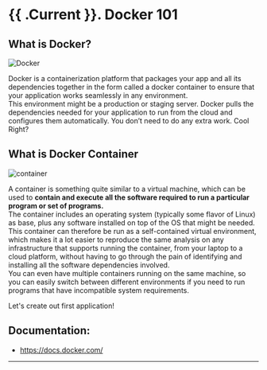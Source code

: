 # {{ .Current }}. Docker 101


## What is Docker?

![Docker](https://iotbytes.files.wordpress.com/2017/06/iot_containers.png?w=541&h=356)

Docker is a containerization platform that packages your app and all its dependencies together in the form called a docker container to ensure that your application works seamlessly in any environment.<br>
This environment might be a production or staging server. Docker pulls the dependencies needed for your application to run from the cloud and configures them automatically. You don’t need to do any extra work. Cool Right?



## What is Docker Container

![container](https://apachebooster.com/blog/wp-content/uploads/2017/09/docker-container.png)

A container is something quite similar to a virtual machine, which can be used to **contain and execute all the software required to run a particular program or set of programs.**<br>
The container includes an operating system (typically some flavor of Linux) as base, plus any software installed on top of the OS that might be needed.<br>
This container can therefore be run as a self-contained virtual environment, which makes it a lot easier to reproduce the same analysis on any infrastructure that supports running the container, from your laptop to a cloud platform, without having to go through the pain of identifying and installing all the software
dependencies involved.<br>
You can even have multiple containers running on the same machine, so you can easily switch between different environments if you need to run programs that have incompatible system requirements.<br>

Let's create out first application!

## Documentation:
- https://docs.docker.com/

---